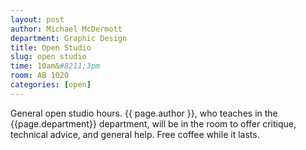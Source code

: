 ```yaml
---
layout: post
author: Michael McDermott
department: Graphic Design
title: Open Studio
slug: open studio
time: 10am&#8211;3pm
room: AB 1020
categories: [open]
---
```

General open studio hours. {{ page.author }}, who teaches in the {{page.department}} department, will be in the room to offer critique, technical advice, and general help. Free coffee while it lasts.
